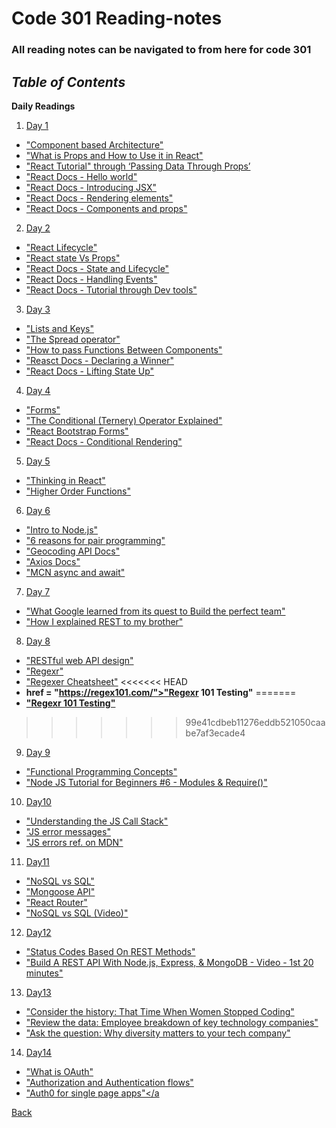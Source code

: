 # Code 301 Reading-notes

### All reading notes can be navigated to from here for code 301

## ***Table of Contents***

**Daily Readings**

1. <a href="https://github.com/scottie-l/reading-notes/blob/main/reading-notes-301/class-01.md">Day 1</a>

- <a href = "https://www.tutorialspoint.com/software_architecture_design/component_based_architecture.htm">"Component based Architecture"</a>
- <a href = "https://itnext.io/what-is-props-and-how-to-use-it-in-react-da307f500da0">"What is Props and How to Use it in React"</a>
- <a href = "https://reactjs.org/tutorial/tutorial.html">"React Tutorial" through ‘Passing Data Through Props’</a>
- <a href = "https://reactjs.org/docs/hello-world.html">"React Docs - Hello world"</a>
- <a href = "https://reactjs.org/docs/introducing-jsx.html">"React Docs - Introducing JSX"</a>
- <a href = "https://reactjs.org/docs/rendering-elements.html">"React Docs - Rendering elements"</a>
- <a href = "https://reactjs.org/docs/components-and-props.html">"React Docs - Components and props"</a>

2. <a href="https://github.com/scottie-l/reading-notes/blob/main/reading-notes-301/class-02.md">Day 2</a>

- <a href = "https://medium.com/@joshuablankenshipnola/react-component-lifecycle-events-cb77e670a093">"React Lifecycle"</a>
- <a href = "https://www.youtube.com/watch?v=IYvD9oBCuJI">"React state Vs Props"</a>
- <a href = "https://reactjs.org/docs/state-and-lifecycle.html">"React Docs - State and Lifecycle"</a>
- <a href = "https://reactjs.org/docs/handling-events.html">"React Docs - Handling Events"</a>
- <a href = "https://reactjs.org/tutorial/tutorial.html">"React Docs - Tutorial through Dev tools"</a>

3. <a href="https://github.com/scottie-l/reading-notes/blob/main/reading-notes-301/class-03.md">Day 3</a>

- <a href = "https://reactjs.org/docs/lists-and-keys.html">"Lists and Keys"</a>
- <a href = "https://medium.com/coding-at-dawn/how-to-use-the-spread-operator-in-javascript-b9e4a8b06fab">"The Spread operator"</a>
- <a href = "https://www.youtube.com/watch?v=c05OL7XbwXU">"How to pass Functions Between Components"</a>
- <a href = "https://reactjs.org/tutorial/tutorial.html">"Reasct Docs - Declaring a Winner"</a>
- <a href = "https://reactjs.org/docs/lifting-state-up.html">"React Docs - Lifting State Up"</a>

4. <a href="https://github.com/scottie-l/reading-notes/blob/main/reading-notes-301/class-04.md">Day 4</a>

- <a href = "https://reactjs.org/docs/forms.html">"Forms"</a>
- <a href = "https://codeburst.io/javascript-the-conditional-ternary-operator-explained-cac7218beeff">"The Conditional (Ternery) Operator Explained"</a>
- <a href = "https://react-bootstrap.github.io/components/forms/">"React Bootstrap Forms"</a>
- <a href = "https://reactjs.org/docs/conditional-rendering.html">"React Docs - Conditional Rendering"</a>

5. <a href="https://github.com/scottie-l/reading-notes/blob/main/reading-notes-301/class-05.md">Day 5</a>

- <a href = "https://reactjs.org/docs/thinking-in-react.html">"Thinking in React"</a>
- <a href = "https://eloquentjavascript.net/05_higher_order.html#h_xxCc98lOBK">"Higher Order Functions"

6. <a href="https://github.com/scottie-l/reading-notes/blob/main/reading-notes-301/class-06.md">Day 6</a>

- <a href = "https://www.sitepoint.com/an-introduction-to-node-js/">"Intro to Node.js"</a>
- <a href = "https://www.codefellows.org/blog/6-reasons-for-pair-programming/">"6 reasons for pair programming"</a>
- <a href = "https://locationiq.com/">"Geocoding API Docs"</a>
- <a href = "https://www.npmjs.com/package/axios">"Axios Docs"</a>
- <a href = "https://developer.mozilla.org/en-US/docs/Learn/JavaScript/Asynchronous/Async_await">"MCN async and await"</a>

7. <a href="https://github.com/scottie-l/reading-notes/blob/main/reading-notes-301/class-07.md">Day 7</a>

- <a href = "https://www.nytimes.com/2016/02/28/magazine/what-google-learned-from-its-quest-to-build-the-perfect-team.html">"What Google learned from its quest to Build the perfect team"</a>
- <a href = "https://gist.github.com/brookr/5977550">"How I explained REST to my brother"</a>

8. <a href="https://github.com/scottie-l/reading-notes/blob/main/reading-notes-301/class-08.md">Day 8</a>

- <a href = "https://docs.microsoft.com/en-us/azure/architecture/best-practices/api-design">"RESTful web API design"</a>
- <a href = "https://regexr.com/">"Regexr"</a>
- <a href = "https://medium.com/factory-mind/regex-tutorial-a-simple-cheatsheet-by-examples-649dc1c3f285">"Regexer Cheatsheet"</a>
<<<<<<< HEAD
- <b><a> href = "https://regex101.com/">"Regexr 101 Testing"</b></a>
=======
- **<a href = "https://regex101.com/">"Regexr 101 Testing"</a>**
>>>>>>> 99e41cdbeb11276eddb521050caabe7af3ecade4

9. <a href="https://github.com/scottie-l/reading-notes/blob/main/reading-notes-301/class-09.md">Day 9</a>

- <a href = "https://medium.com/the-renaissance-developer/concepts-of-functional-programming-in-javascript-6bc84220d2aa">"Functional Programming Concepts"</a>
- <a href = "https://www.youtube.com/watch?v=xHLd36QoS4k">"Node JS Tutorial for Beginners #6 - Modules & Require()"</a>

10. <a href="https://github.com/scottie-l/reading-notes/blob/main/reading-notes-301/class-10.md">Day10</a>

- <a href = "https://www.freecodecamp.org/news/understanding-the-javascript-call-stack-861e41ae61d4/">"Understanding the JS Call Stack"</a>
- <a href = "https://codeburst.io/javascript-error-messages-debugging-d23f84f0ae7c">"JS error messages"</a>
- <a href = "https://developer.mozilla.org/en-US/docs/Web/JavaScript/Reference/Errors">"JS errors ref. on MDN"</a>

11. <a href="https://github.com/scottie-l/reading-notes/blob/main/reading-notes-301/class-11.md">Day11</a>

- <a href = "https://www.thegeekstuff.com/2014/01/sql-vs-nosql-db/?utm_source=tuicool">"NoSQL vs SQL"</a>
- <a href = "https://mongoosejs.com/docs/api.html#Model">"Mongoose API"</a>
- <a href = "https://v5.reactrouter.com/web/api/BrowserRouter">"React Router"</a>
- <a href = "https://www.youtube.com/watch?v=ZS_kXvOeQ5Y">"NoSQL vs SQL (Video)"</a>

12. <a href="https://github.com/scottie-l/reading-notes/blob/main/reading-notes-301/class-12.md">Day12</a>

- <a href = "https://www.moesif.com/blog/technical/api-design/Which-HTTP-Status-Code-To-Use-For-Every-CRUD-App/">"Status Codes Based On REST Methods"</a>
- <a href = "https://www.youtube.com/channel/UCFbNIlppjAuEX4znoulh0Cw">"Build A REST API With Node.js, Express, & MongoDB - Video - 1st 20 minutes"</a>

13. <a href="https://github.com/scottie-l/reading-notes/blob/main/reading-notes-301/class-13.md">Day13</a>

- <a href = "https://www.npr.org/sections/money/2014/10/21/357629765/when-women-stopped-coding">"Consider the history: That Time When Women Stopped Coding"</a>
- <a href = "https://informationisbeautiful.net/visualizations/diversity-in-tech/">"Review the data: Employee breakdown of key technology companies"</a>
- <a href = "https://www.usatoday.com/story/tech/columnist/2015/07/21/why-diversity-matters-your-tech-company/30419871/">"Ask the question: Why diversity matters to your tech company"</a>

14. <a href="https://github.com/scottie-l/reading-notes/blob/main/reading-notes-301/class-14.md">Day14</a>

- <a href = "https://www.csoonline.com/article/3216404/what-is-oauth-how-the-open-authorization-framework-works.html">"What is OAuth"</a>
- <a href = "https://auth0.com/docs/authorization/flows">"Authorization and Authentication flows"</a>
- <a href = "https://auth0.com/docs/libraries/auth0-react">"Auth0 for single page apps"</a

<a href = "https://github.com/scottie-l/reading-notes">Back</a>
